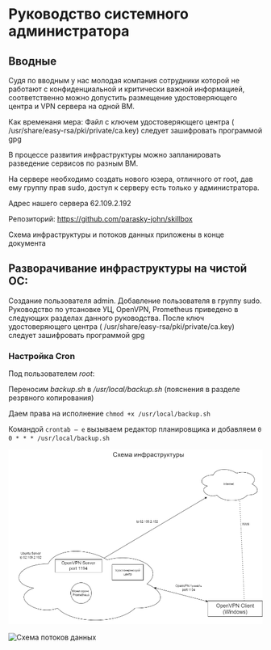 # Руководство системного администратора
## Вводные
Судя по вводным у нас молодая компания сотрудники которой не работают с конфиденциальной и критически важной информацией, соответственно можно допустить размещение удостоверяющего центра и VPN сервера на одной ВМ. 

Как временаня мера: Файл с ключем  удостоверяющего центра ( /usr/share/easy-rsa/pki/private/ca.key) следует зашифровать программой gpg

В процессе развития инфраструктуры можно запланировать разведение сервисов по разным ВМ.

На сервере необходимо создать нового юзера, отличного от root, дав ему группу прав sudo, доступ к серверу есть только у администратора.

Адрес нашего сервера 62.109.2.192

Репозиторий: https://github.com/parasky-john/skillbox

Схема инфраструктуры и потоков данных приложены в конце документа

## Разворачивание инфраструктуры на чистой ОС:
Создание пользователя admin. Добавление пользователя в группу sudo. Руководство по утсановке УЦ, OpenVPN, Prometheus приведено в следующих разделах данного руководства. После ключ удостоверяющего центра ( /usr/share/easy-rsa/pki/private/ca.key) следует зашифровать программой gpg

### Настройка Cron
Под пользователем _root_:

Переносим _backup.sh_ в _/usr/local/backup.sh_ (пояснения в разделе резрвного копирования)

Даем права на исполнение `chmod +x /usr/local/backup.sh`

Командой `crontab – e` вызываем редактор планировщика и  добавляем 
`0 0 * * * /usr/local/backup.sh`

![Схема инфраструктуры](инфраструктура.png)

![Схема потоков данных](https://user-images.githubusercontent.com/128013855/229751519-a1e8ed01-1cf7-45ef-aca0-797805af55be.png)

